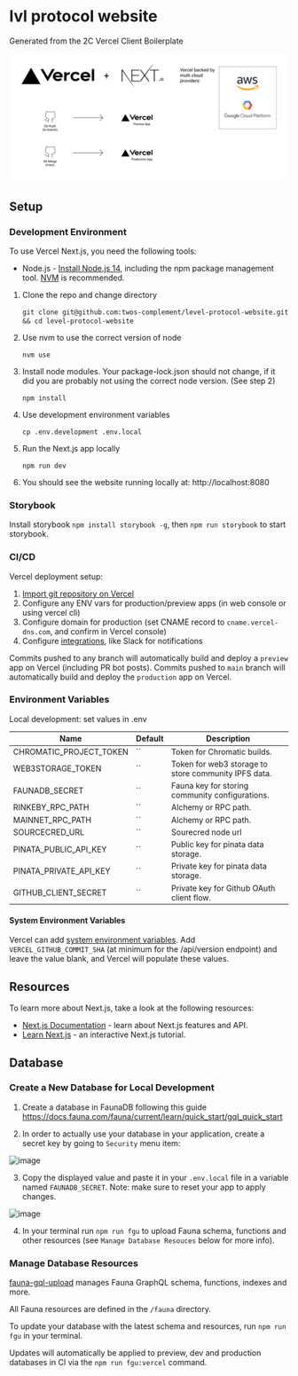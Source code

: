 # lvl protocol website

Generated from the 2C Vercel Client Boilerplate

![Architecture Diagram](/docs/architecture.png)

## Setup

### Development Environment

To use Vercel Next.js, you need the following tools:

- Node.js - [Install Node.js 14](https://nodejs.org/en/), including the npm package management tool. [NVM](https://github.com/nvm-sh/nvm) is recommended.

1. Clone the repo and change directory
   ```
   git clone git@github.com:twos-complement/level-protocol-website.git && cd level-protocol-website
   ```
2. Use nvm to use the correct version of node
   ```
   nvm use
   ```
3. Install node modules. Your package-lock.json should not change, if it did you are probably not using the correct node version. (See step 2)
   ```
   npm install
   ```
4. Use development environment variables
   ```
   cp .env.development .env.local
   ```
5. Run the Next.js app locally
   ```
   npm run dev
   ```
6. You should see the website running locally at: http://localhost:8080

### Storybook

Install storybook `npm install storybook -g`, then `npm run storybook` to start storybook.

### CI/CD

Vercel deployment setup:

1. [Import git repository on Vercel](https://vercel.com/import/git)
2. Configure any ENV vars for production/preview apps (in web console or using vercel cli)
3. Configure domain for production (set CNAME record to `cname.vercel-dns.com`, and confirm in Vercel console)
4. Configure [integrations](https://vercel.com/integrations), like Slack for notifications

Commits pushed to any branch will automatically build and deploy a `preview` app on Vercel (including PR bot posts).
Commits pushed to `main` branch will automatically build and deploy the `production` app on Vercel.

### Environment Variables

Local development: set values in .env

| Name                    | Default | Description                                          |
| ----------------------- | ------- | ---------------------------------------------------- |
| CHROMATIC_PROJECT_TOKEN | ``      | Token for Chromatic builds.                          |
| WEB3STORAGE_TOKEN       | ``      | Token for web3 storage to store community IPFS data. |
| FAUNADB_SECRET          | ``      | Fauna key for storing community configurations.      |
| RINKEBY_RPC_PATH        | ``      | Alchemy or RPC path.                                 |
| MAINNET_RPC_PATH        | ``      | Alchemy or RPC path.                                 |
| SOURCECRED_URL          | ``      | Sourecred node url                                   |
| PINATA_PUBLIC_API_KEY   | ``      | Public key for pinata data storage.                  |
| PINATA_PRIVATE_API_KEY  | ``      | Private key for pinata data storage.                 |
| GITHUB_CLIENT_SECRET    | ``      | Private key for Github OAuth client flow.            |

#### System Environment Variables

Vercel can add [system environment variables](https://vercel.com/docs/build-step#system-environment-variables). Add `VERCEL_GITHUB_COMMIT_SHA` (at minimum for the /api/version endpoint) and leave the value blank, and Vercel will populate these values.

## Resources

To learn more about Next.js, take a look at the following resources:

- [Next.js Documentation](https://nextjs.org/docs) - learn about Next.js features and API.
- [Learn Next.js](https://nextjs.org/learn) - an interactive Next.js tutorial.

## Database

### Create a New Database for Local Development

1. Create a database in FaunaDB following this guide
   https://docs.fauna.com/fauna/current/learn/quick_start/gql_quick_start

2. In order to actually use your database in your application, create a secret key by going to `Security` menu item:

![image](https://user-images.githubusercontent.com/2170871/160619958-a8b9277e-5142-4d00-94c4-180d26c53e4e.png)

3. Copy the displayed value and paste it in your `.env.local` file in a variable named `FAUNADB_SECRET`. Note: make sure to reset your app to apply changes.

![image](https://user-images.githubusercontent.com/2170871/160620425-d4f3a034-a696-4d8a-8b49-8003d0284dd6.png)

4. In your terminal run `npm run fgu` to upload Fauna schema, functions and other resources (see `Manage Database Resouces` below for more info).

### Manage Database Resources

[fauna-gql-upload](https://fgu-docs.com/) manages Fauna GraphQL schema, functions, indexes and more.

All Fauna resources are defined in the `/fauna` directory.

To update your database with the latest schema and resources, run `npm run fgu` in your terminal.

Updates will automatically be applied to preview, dev and production databases in CI via the `npm run fgu:vercel` command.
